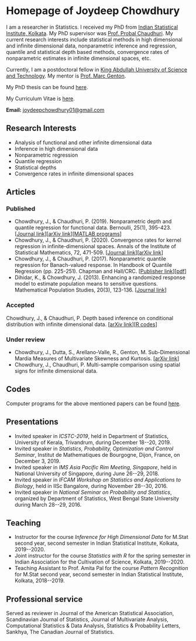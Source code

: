 # Homepage of Joydeep Chowdhury

I am a researcher in Statistics. I received my PhD from [Indian Statistical Institute, Kolkata](https://www.isical.ac.in/). My PhD supervisor was [Prof. Probal Chaudhuri](https://www.isical.ac.in/~probal/). My current research interests include statistical methods in high dimensional and infinite dimensional data, nonparametric inference and regression, quantile and statistical depth based methods, convergence rates of nonparametric estimates in infinite dimensional spaces, etc.

Currently, I am a postdoctoral fellow in [King Abdullah University of Science and Technology](https://www.kaust.edu.sa/en). My mentor is [Prof. Marc Genton](https://www.kaust.edu.sa/en/study/faculty/marc-genton).

My PhD thesis can be found [here](https://drive.google.com/open?id=1bes0OlYie3nO4rSoJXMBd7gRBqEnKl2o).

My Curriculum Vitae is [here](https://drive.google.com/open?id=1CK2_C9gHiO43MLXgmjFFuNDbbQHJzS-9).

**Email:** joydeepchowdhury01@gmail.com

## Research Interests

- Analysis of functional and other infinite dimensional data
- Inference in high dimensional data
- Nonparametric regression
- Quantile regression
- Statistical depths
- Convergence rates in infinite dimensional spaces

## Articles
### Published
- Chowdhury, J., & Chaudhuri, P. (2019). Nonparametric depth and quantile regression for functional data. Bernoulli, 25(1), 395-423. [[Journal link](https://projecteuclid.org/euclid.bj/1544605251)][[arXiv link](https://arxiv.org/pdf/1607.03752.pdf)][[MATLAB programs](https://drive.google.com/open?id=17F-dMH4OxtmzsFI3w4kz477NHOmLXXHu)]
- Chowdhury, J., & Chaudhuri, P. (2020). Convergence rates for kernel regression in infinite-dimensional spaces. Annals of the Institute of Statistical Mathematics, 72, 471-509. [[Journal link](https://link.springer.com/article/10.1007%2Fs10463-018-0697-2)][[arXiv link](https://arxiv.org/pdf/1610.09957.pdf)]
- Chowdhury, J., & Chaudhuri, P. (2017). Nonparametric quantile regression for Banach-valued response. In Handbook of Quantile Regression (pp. 225-251). Chapman and Hall/CRC. [[Publisher link](https://www.taylorfrancis.com/books/e/9781315120256/chapters/10.1201/9781315120256-14)][[pdf](https://drive.google.com/open?id=1_5uiy6coCLewupIIvy1Gn5RPy9tlsCL5)]
- Dihidar, K., & Chowdhury, J. (2013). Enhancing a randomized response model to estimate population means to sensitive questions. Mathematical Population Studies, 20(3), 123-136. [[Journal link](https://www.tandfonline.com/doi/full/10.1080/08898480.2013.816216)]

### Accepted
Chowdhury, J., & Chaudhuri, P. Depth based inference on conditional distribution with infinite dimensional data. [[arXiv link](https://arxiv.org/pdf/1707.06578.pdf)][[R codes](https://drive.google.com/open?id=1-ICwKRYYA1zFdcWiLr9tqLIHFVMf4bd_)]

### Under review
- Chowdhury, J., Dutta, S., Arellano-Valle, R., Genton, M. Sub-Dimensional Mardia Measures of Multivariate Skewness and Kurtosis. [[arXiv link](file:///C:/Users/Joy/AppData/Local/Temp/2111.14441.pdf)]
- Chowdhury, J., Chaudhuri, P. Multi-sample comparison using spatial signs for infinite dimensional data.

## Codes
Computer programs for the above mentioned papers can be found [here](https://drive.google.com/open?id=1hyCbWRkyjRB26FryymNkjOkocx8IdMAs).

## Presentations
- Invited speaker in _ICSTC-2019_, held in Department of Statistics, University of Kerala, Trivandrum, during December 18--20, 2019.
- Invited speaker in _Statistics, Probability, Optimization and Control Seminar_, Institut de Mathematiques de Bourgogne, Dijon, France, on December 3, 2019.
- Invited speaker in _IMS Asia Pacific Rim Meeting, Singapore_, held in National University of Singapore, during June 26--29, 2018.
- Invited speaker in _IFCAM Workshop on Statistics and Applications to Biology_, held in IISc Bangalore, during November 28--30, 2016.
- Invited speaker in _National Seminar on Probability and Statistics_, organized by Department of Statistics, West Bengal State University during March 28--29, 2016.

## Teaching
- Instructor for the course _Inference for High Dimensional Data_ for M.Stat second year, second semester in Indian Statistical Institute, Kolkata, 2019--2020.
- Joint instructor for the course _Statistics with R_ for the spring semester in Indian Association for the Cultivation of Science, Kolkata, 2019--2020.
- Teaching Assistant to Prof. Amita Pal for the course _Pattern Recognition_ for M.Stat second year, second semester in Indian Statistical Institute, Kolkata, 2018--2019.

## Professional service
Served as reviewer in Journal of the American Statistical Association, Scandinavian Journal of Statistics, Journal of Multivariate Analysis, Computational Statistics & Data Analysis, Statistics & Probability Letters, Sankhya, The Canadian Journal of Statistics.

